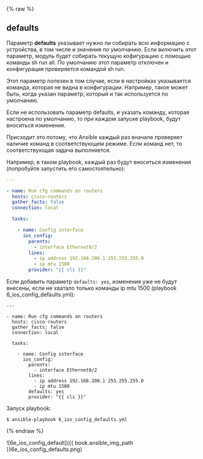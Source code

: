 {% raw %}
## defaults

Параметр __defaults__ указывает нужно ли собирать всю информацию с устройства, в том числе и значения по умолчанию.
Если включить этот параметр, модуль будет собирать текущую кофигурацию с помощью команды sh run all.
По умолчанию этот параметр отключен и конфигурация проверяется командой sh run.

Этот параметр полезен в том случае, если в настройках указывается команда, которая не видна в конфигурации.
Например, такое может быть, когда указан параметр, который и так используется по умолчанию.


Если не использовать параметр defaults, и указать команду, которая настроена по умолчанию, то  при каждом запуске playbook, будут вноситься изменения.

Присходит это потому, что Ansible каждый раз вначале проверяет наличие команд в соответствующем режиме.
Если команд нет, то соответствующая задача выполняется.


Например, в таком playbook, каждый раз будут вноситься изменения (попробуйте запустить его самостоятельно):
```yml
---

- name: Run cfg commands on routers
  hosts: cisco-routers
  gather_facts: false
  connection: local

  tasks:

    - name: Config interface
      ios_config:
        parents:
          - interface Ethernet0/2
        lines:
          - ip address 192.168.200.1 255.255.255.0
          - ip mtu 1500
        provider: "{{ cli }}"
```

Если добавить параметр ```defaults: yes```, изменения уже не будут внесены, если не хватало только команды ip mtu 1500 (playbook 6_ios_config_defaults.yml):
```
---

- name: Run cfg commands on routers
  hosts: cisco-routers
  gather_facts: false
  connection: local

  tasks:

    - name: Config interface
      ios_config:
        parents:
          - interface Ethernet0/2
        lines:
          - ip address 192.168.200.1 255.255.255.0
          - ip mtu 1500
        defaults: yes
        provider: "{{ cli }}"
```

Запуск playbook:
```
$ ansible-playbook 6_ios_config_defaults.yml
```
{% endraw %}

![6e_ios_config_default]({{ book.ansible_img_path }}6e_ios_config_defaults.png)


